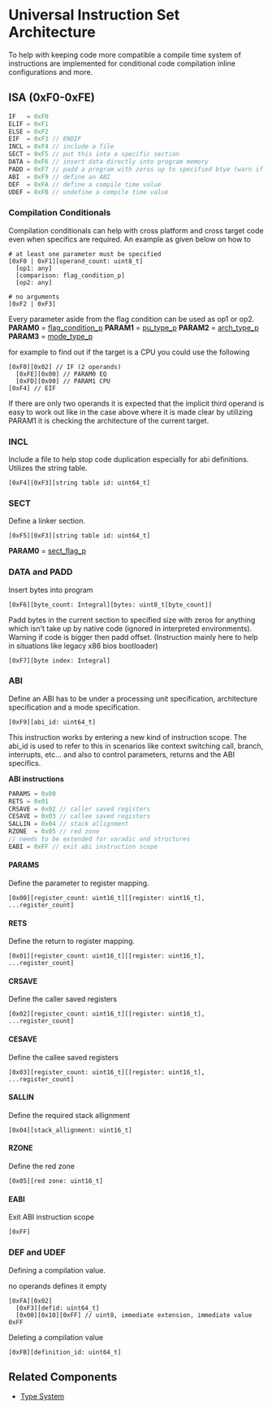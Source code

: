 # Universal Instruction Set Architecture

To help with keeping code more compatible a compile time system of instructions are implemented for conditional code compilation inline configurations and more. 

## ISA (0xF0-0xFE)

```c
IF   = 0xF0
ELIF = 0xF1
ELSE = 0xF2
EIF  = 0xF3 // ENDIF
INCL = 0xF4 // include a file 
SECT = 0xF5 // put this into a specific section
DATA = 0xF6 // insert data directly into program memory
PADD = 0xF7 // padd a program with zeros up to specified btye (warn if this is overflowed)
ABI  = 0xF9 // define an ABI
DEF  = 0xFA // define a compile time value
UDEF = 0xFB // undefine a compile time value
```

### Compilation Conditionals
Compilation conditionals can help with cross platform and cross target code even when specifics are required. An example as given below on how to

```
# at least one parameter must be specified
[0xF0 | 0xF1][operand_count: uint8_t]
  [op1: any]
  [comparison: flag_condition_p]
  [op2: any]

# no arguments
[0xF2 | 0xF3]
```

Every parameter aside from the flag condition can be used as op1 or op2.
**PARAM0** = [flag_condition_p](./../type.md#flag_condition_p)
**PARAM1** = [pu_type_p](./../type.md#pu_type_p)
**PARAM2** = [arch_type_p](./../type.md#arch_type_p)
**PARAM3** = [mode_type_p](./../type.md#mode_type_p)

for example to find out if the target is a CPU you could use the following
```
[0xF0][0x02] // IF (2 operands)
  [0xFE][0x00] // PARAM0 EQ
  [0xFD][0x00] // PARAM1 CPU
[0xF4] // EIF
```

If there are only two operands it is expected that the implicit third operand is easy to work out like in the case above where it is made clear by utilizing PARAM1 it is checking the architecture of the current target.

### INCL
Include a file to help stop code duplication especially for abi definitions. Utilizes the string table.

```
[0xF4][0xF3][string table id: uint64_t]
```

### SECT
Define a linker section.

```
[0xF5][0xF3][string table id: uint64_t]
```

**PARAM0** = [sect_flag_p](./../type.md#sect_flag_p)

### DATA and PADD
Insert bytes into program

```
[0xF6][byte_count: Integral][bytes: uint8_t[byte_count]]
```

Padd bytes in the current section to specified size with zeros for anything which isn't take up by native code (ignored in interpreted environments). Warning if code is bigger then padd offset. (Instruction mainly here to help in situations like legacy x86 bios bootloader)

```
[0xF7][byte index: Integral]
```

### ABI
Define an ABI has to be under a processing unit specification, architecture specification and a mode specification.

```
[0xF9][abi_id: uint64_t]
```

This instruction works by entering a new kind of instruction scope. The abi_id is used to refer to this in scenarios like context switching call, branch, interrupts, etc... and also to control parameters, returns and the ABI specifics.

**ABI instructions**
```c
PARAMS = 0x00
RETS = 0x01
CRSAVE = 0x02 // caller saved registers
CESAVE = 0x03 // callee saved registers
SALLIN = 0x04 // stack allignment
RZONE  = 0x05 // red zone
// needs to be extended for varadic and structures
EABI = 0xFF // exit abi instruction scope
```

#### PARAMS
Define the parameter to register mapping.

```
[0x00][register_count: uint16_t][[register: uint16_t], ...register_count]
```

#### RETS
Define the return to register mapping.

```
[0x01][register_count: uint16_t][[register: uint16_t], ...register_count]
```

#### CRSAVE
Define the caller saved registers

```
[0x02][register_count: uint16_t][[register: uint16_t], ...register_count]
```

#### CESAVE
Define the callee saved registers

```
[0x03][register_count: uint16_t][[register: uint16_t], ...register_count]
```

#### SALLIN
Define the required stack allignment

```
[0x04][stack_allignment: uint16_t]
```

#### RZONE
Define the red zone

```
[0x05][red zone: uint16_t]
```

#### EABI
Exit ABI instruction scope

```
[0xFF]
```

### DEF and UDEF

Defining a compilation value.

no operands defines it empty

```
[0xFA][0x02]
  [0xF3][defid: uint64_t]
  [0x00][0x10][0xFF] // uint8, immediate extension, immediate value 0xFF
```

Deleting a compilation value
```
[0xFB][definition_id: uint64_t]
```


## Related Components

- [Type System](../type.md)